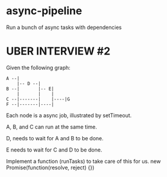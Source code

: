 # async-pipeline
Run a bunch of async tasks with dependencies

# UBER INTERVIEW #2
Given the following graph:

```
A --|
    |-- D --|
B --|       |-- E|
    |       |    |
C --|-------|    |----|G
F --|-------|----|
```

Each node is a async job, illustrated by setTimeout.

A, B, and C can run at the same time.

D, needs to wait for A and B to be done.

E needs to wait for C and D to be done.

Implement a function (runTasks) to take care of this for us.
new Promise(function(resolve, reject) {})

